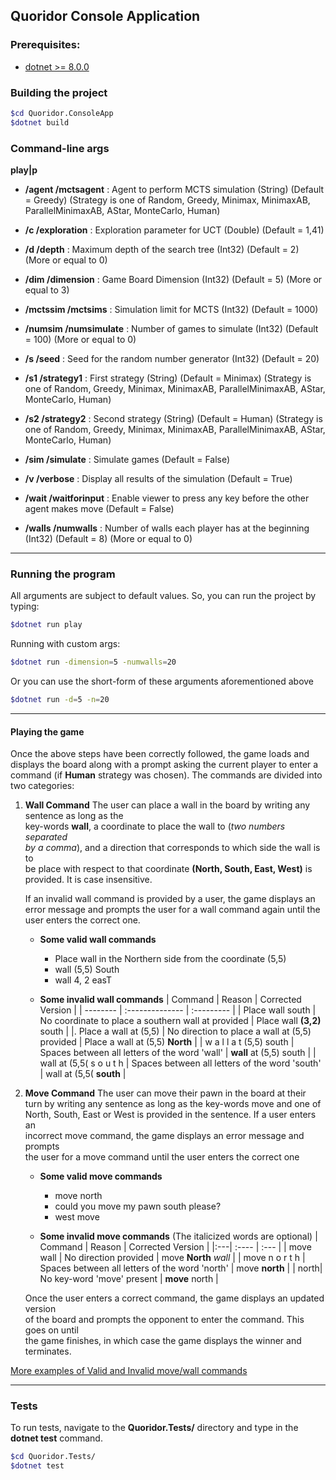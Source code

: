 
## Quoridor Console Application

### Prerequisites:
 - [dotnet >= 8.0.0](https://dotnet.microsoft.com/en-us/download/dotnet/8.0)


### Building the project
```bash
$cd Quoridor.ConsoleApp
$dotnet build
```

### Command-line args
  

__play|p__

- **/agent /mctsagent**  : Agent to perform MCTS simulation (String) (Default = Greedy) (Strategy is one of Random, Greedy, Minimax, MinimaxAB, ParallelMinimaxAB, AStar, MonteCarlo, Human)

- __/c /exploration__  : Exploration parameter for UCT (Double) (Default = 1,41)

- __/d /depth__  : Maximum depth of the search tree (Int32) (Default = 2) (More or equal to 0)

- __/dim /dimension__  : Game Board Dimension (Int32) (Default = 5) (More or equal to 3)

- __/mctssim /mctsims__  : Simulation limit for MCTS (Int32) (Default = 1000)

- __/numsim /numsimulate__ : Number of games to simulate (Int32) (Default = 100) (More or equal to 0)

- __/s /seed__ : Seed for the random number generator (Int32) (Default = 20)

- __/s1 /strategy1__ : First strategy (String) (Default = Minimax) (Strategy is one of Random, Greedy, Minimax, MinimaxAB, ParallelMinimaxAB, AStar, MonteCarlo, Human)

- __/s2 /strategy2__ : Second strategy (String) (Default = Human) (Strategy is one of Random, Greedy, Minimax, MinimaxAB, ParallelMinimaxAB, AStar, MonteCarlo, Human)

- __/sim /simulate__ : Simulate games (Default = False)

- __/v /verbose__  : Display all results of the simulation (Default = True)

- __/wait /waitforinput__  : Enable viewer to press any key before the other agent makes move (Default = False)

- __/walls /numwalls__ : Number of walls each player has at the beginning (Int32) (Default = 8) (More or equal to 0)

---

### Running the program

All arguments are subject to default values. So, you can run the project by typing:
```bash
$dotnet run play 
```

Running with custom args:

```bash
$dotnet run -dimension=5 -numwalls=20
```

Or you can use the short-form of these arguments aforementioned above
```bash
$dotnet run -d=5 -n=20
```

---

#### Playing the game
Once the above steps have been correctly followed, the game loads and  
displays the board along with a prompt asking the current player to enter a  
command (if __Human__ strategy was chosen). The commands are divided into two categories:
    
1. **Wall Command**
	The user can place a wall in the board by writing any sentence as long as the  
	key-words  **wall**, a coordinate to place the wall to (*two numbers separated  
	by a comma*), and a direction that corresponds to which side the wall is to  
	be place with respect to that coordinate **(North, South, East, West)** is provided.
	It is case insensitive.

	If an invalid wall command is provided by a user, the game displays an  
	error message and prompts the user for a wall command again until the  
	user enters the correct one.  
	
	- **Some valid wall commands**
    	- Place wall in the Northern side from the coordinate (5,5)  
    	- wall (5,5) South  
    	- wall 4, 2 easT
	
	- **Some invalid wall commands**
		|   Command | Reason |  Corrected Version |
		| -------- | :-------------- |  :--------- |
		|   Place wall south | No coordinate to place a southern wall at provided |  Place wall **(3,2)** south |
		|.  Place a wall at (5,5) | No direction to place a wall at (5,5) provided | Place a wall at (5,5) **North** |
		|  w a l l a t (5,5) south | Spaces between all letters of the word 'wall' | **wall** at (5,5) south |
		|   wall at (5,5( s o u t h | Spaces between all letters of the word 'south' | wall at (5,5( **south** |
	
2) **Move Command**
	The user can move their pawn in the board at their  
	turn by writing any sentence as long as the key-words  move  and one of  
	North, South, East or West is provided in the sentence. If a user enters an  
	incorrect move command, the game displays an error message and prompts  
	the user for a move command until the user enters the correct one 
	
	- **Some valid move commands**
		-  move north  
		-  could you move my pawn south please?  
		-  west move  
	
	- **Some invalid move commands**  (The italicized words are optional)
		|   Command | Reason |  Corrected Version |
		|:---| :---- | :--- |
		|   move wall     | No direction provided |  move **North** *wall* |
		|   move n o r t h | Spaces between all letters of the word 'north' | move **north** |
		|   north| No key-word 'move' present | **move** north |
		
	Once the user enters a correct command, the game displays an updated version  
	of the board and prompts the opponent to enter the command. This goes on until  
	the game finishes, in which case the game displays the winner and terminates.

[More examples of Valid and Invalid move/wall commands](https://github.com/devyanshuk/Quoridor/blob/main/Quoridor/Quoridor.Tests/GameManager/Command/CommandParserTests.cs)

---

### Tests

To run tests, navigate to the __Quoridor.Tests/__ directory and type in the __dotnet test__ command.
```bash
$cd Quoridor.Tests/
$dotnet test
```